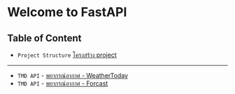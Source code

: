 # Welcome to FastAPI



## Table of Content

* `Project Structure` [โครงสร้าง project](./fastapi/02_project_structure.md)
---  
* `TMD API` - [พยากรณ์อากาศ - WeatherToday](./apidocs/01_tmd_api.md)
* `TMD API` - [พยากรณ์อากาศ - Forcast](./apidocs/02_tmd_api.md)


